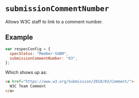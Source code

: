 # `submissionCommentNumber`

Allows W3C staff to link to a comment number.

## Example

```js "example": "Link to submission comment number 03."
var respecConfig = {
  specStatus: "Member-SUBM",
  submissionCommentNumber: "03",
};
```

Which shows up as:

<samp>

```html
<a href="https://www.w3.org/Submission/2018/03/Comment/">
  W3C Team Comment
</a>
```

</samp>
